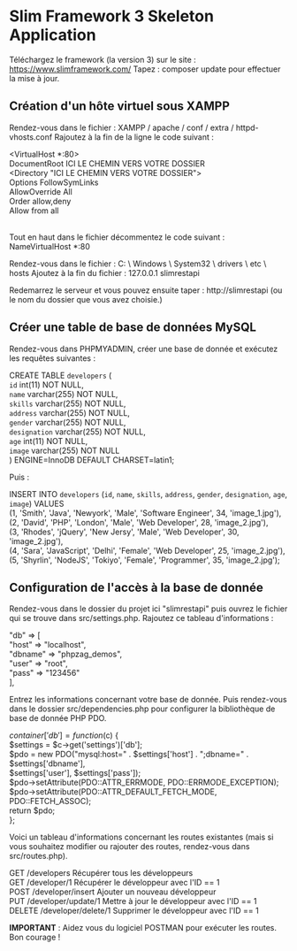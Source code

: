 # Slim Framework 3 Skeleton Application

Téléchargez le framework (la version 3) sur le site : https://www.slimframework.com/
Tapez : composer update pour effectuer la mise à jour.

## Création d'un hôte virtuel sous XAMPP

Rendez-vous dans le fichier : XAMPP / apache / conf / extra / httpd-vhosts.conf
Rajoutez à la fin de la ligne le code suivant : 

<VirtualHost *:80>  
DocumentRoot ICI LE CHEMIN VERS VOTRE DOSSIER  
<Directory "ICI LE CHEMIN VERS VOTRE DOSSIER">  
Options FollowSymLinks  
AllowOverride All  
Order allow,deny  
Allow from all  
</Directory>  
</VirtualHost>  

Tout en haut dans le fichier décommentez le code suivant : NameVirtualHost *:80

Rendez-vous dans le fichier : C: \ Windows \ System32 \ drivers \ etc \ hosts
Ajoutez à la fin du fichier : 127.0.0.1 slimrestapi

Redemarrez le serveur et vous pouvez ensuite taper : http://slimrestapi (ou le nom du dossier que vous avez choisie.)

## Créer une table de base de données MySQL

Rendez-vous dans PHPMYADMIN, créer une base de donnée et exécutez les requêtes suivantes : 

CREATE TABLE `developers` (  
`id` int(11) NOT NULL,  
`name` varchar(255) NOT NULL,  
`skills` varchar(255) NOT NULL,  
`address` varchar(255) NOT NULL,  
`gender` varchar(255) NOT NULL,  
`designation` varchar(255) NOT NULL,  
`age` int(11) NOT NULL,  
`image` varchar(255) NOT NULL  
) ENGINE=InnoDB DEFAULT CHARSET=latin1;  

Puis : 

INSERT INTO `developers` (`id`, `name`, `skills`, `address`, `gender`, `designation`, `age`, `image`) VALUES  
(1, 'Smith', 'Java', 'Newyork', 'Male', 'Software Engineer', 34, 'image_1.jpg'),  
(2, 'David', 'PHP', 'London', 'Male', 'Web Developer', 28, 'image_2.jpg'),  
(3, 'Rhodes', 'jQuery', 'New Jersy', 'Male', 'Web Developer', 30, 'image_2.jpg'),  
(4, 'Sara', 'JavaScript', 'Delhi', 'Female', 'Web Developer', 25, 'image_2.jpg'),  
(5, 'Shyrlin', 'NodeJS', 'Tokiyo', 'Female', 'Programmer', 35, 'image_2.jpg');  

## Configuration de l'accès à la base de donnée

Rendez-vous dans le dossier du projet ici "slimrestapi" puis ouvrez le fichier qui se trouve dans src/settings.php.
Rajoutez ce tableau d'informations : 

"db" => [  
"host" => "localhost",  
"dbname" => "phpzag_demos",  
"user" => "root",  
"pass" => "123456"  
],

Entrez les informations concernant votre base de donnée.
Puis rendez-vous dans le dossier src/dependencies.php pour configurer la bibliothèque de base de donnée PHP PDO.

$container['db'] = function ($c) {  
$settings = $c->get('settings')['db'];  
$pdo = new PDO("mysql:host=" . $settings['host'] . ";dbname=" . $settings['dbname'],  
$settings['user'], $settings['pass']);  
$pdo->setAttribute(PDO::ATTR_ERRMODE, PDO::ERRMODE_EXCEPTION);  
$pdo->setAttribute(PDO::ATTR_DEFAULT_FETCH_MODE, PDO::FETCH_ASSOC);  
return $pdo;  
};  

Voici un tableau d'informations concernant les routes existantes (mais si vous souhaitez modifier ou rajouter des routes, rendez-vous dans src/routes.php).

GET	/developers	Récupérer tous les développeurs  
GET	/developer/1	Récupérer le développeur avec l'ID == 1  
POST	/developer/insert	Ajouter un nouveau développeur  
PUT	/developer/update/1  Mettre à jour le développeur avec l'ID == 1  
DELETE	/developer/delete/1	Supprimer le développeur avec l'ID == 1  

**IMPORTANT** : Aidez vous du logiciel POSTMAN pour exécuter les routes. Bon courage !
